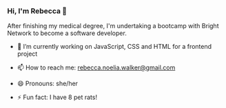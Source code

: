 ### Hi, I'm Rebecca 👋

<!--
**RNWalker/RNWalker** is a ✨ _special_ ✨ repository because its `README.md` (this file) appears on your GitHub profile.

Here are some ideas to get you started: -->

After finishing my medical degree, I'm undertaking a bootcamp with Bright Network to become a software developer.

- 🔭 I’m currently working on JavaScript, CSS and HTML for a frontend project

- 📫 How to reach me: rebecca.noelia.walker@gmail.com
  
- 😄 Pronouns: she/her
  
- ⚡ Fun fact: I have 8 pet rats!


